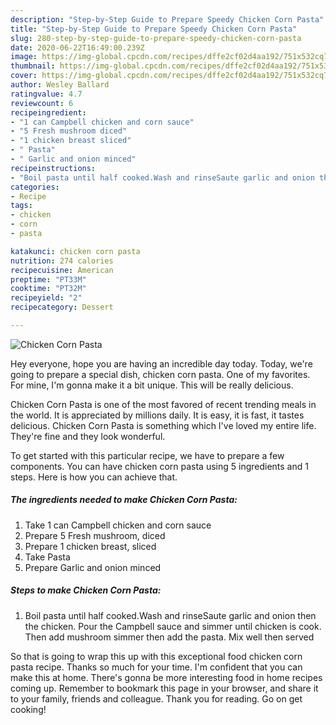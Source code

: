 ```yaml
---
description: "Step-by-Step Guide to Prepare Speedy Chicken Corn Pasta"
title: "Step-by-Step Guide to Prepare Speedy Chicken Corn Pasta"
slug: 280-step-by-step-guide-to-prepare-speedy-chicken-corn-pasta
date: 2020-06-22T16:49:00.239Z
image: https://img-global.cpcdn.com/recipes/dffe2cf02d4aa192/751x532cq70/chicken-corn-pasta-recipe-main-photo.jpg
thumbnail: https://img-global.cpcdn.com/recipes/dffe2cf02d4aa192/751x532cq70/chicken-corn-pasta-recipe-main-photo.jpg
cover: https://img-global.cpcdn.com/recipes/dffe2cf02d4aa192/751x532cq70/chicken-corn-pasta-recipe-main-photo.jpg
author: Wesley Ballard
ratingvalue: 4.7
reviewcount: 6
recipeingredient:
- "1 can Campbell chicken and corn sauce"
- "5 Fresh mushroom diced"
- "1 chicken breast sliced"
- " Pasta"
- " Garlic and onion minced"
recipeinstructions:
- "Boil pasta until half cooked.Wash and rinseSaute garlic and onion then the chicken. Pour the Campbell sauce and simmer until chicken is cook. Then add mushroom simmer then add the pasta. Mix well then served"
categories:
- Recipe
tags:
- chicken
- corn
- pasta

katakunci: chicken corn pasta 
nutrition: 274 calories
recipecuisine: American
preptime: "PT33M"
cooktime: "PT32M"
recipeyield: "2"
recipecategory: Dessert

---
```



![Chicken Corn Pasta](https://img-global.cpcdn.com/recipes/dffe2cf02d4aa192/751x532cq70/chicken-corn-pasta-recipe-main-photo.jpg)

Hey everyone, hope you are having an incredible day today. Today, we're going to prepare a special dish, chicken corn pasta. One of my favorites. For mine, I'm gonna make it a bit unique. This will be really delicious.

Chicken Corn Pasta is one of the most favored of recent trending meals in the world. It is appreciated by millions daily. It is easy, it is fast, it tastes delicious. Chicken Corn Pasta is something which I've loved my entire life. They're fine and they look wonderful.




To get started with this particular recipe, we have to prepare a few components. You can have chicken corn pasta using 5 ingredients and 1 steps. Here is how you can achieve that.

<!--inarticleads1-->

##### The ingredients needed to make Chicken Corn Pasta:

1. Take 1 can Campbell chicken and corn sauce
1. Prepare 5 Fresh mushroom, diced
1. Prepare 1 chicken breast, sliced
1. Take  Pasta
1. Prepare  Garlic and onion minced




<!--inarticleads2-->

##### Steps to make Chicken Corn Pasta:

1. Boil pasta until half cooked.Wash and rinseSaute garlic and onion then the chicken. Pour the Campbell sauce and simmer until chicken is cook. Then add mushroom simmer then add the pasta. Mix well then served




So that is going to wrap this up with this exceptional food chicken corn pasta recipe. Thanks so much for your time. I'm confident that you can make this at home. There's gonna be more interesting food in home recipes coming up. Remember to bookmark this page in your browser, and share it to your family, friends and colleague. Thank you for reading. Go on get cooking!

